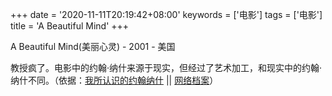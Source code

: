 +++
date = '2020-11-11T20:19:42+08:00'
keywords = ['电影']
tags = ['电影']
title = 'A Beautiful Mind'
+++

A Beautiful Mind(美丽心灵) - 2001 - 美国

教授疯了。电影中的约翰·纳什来源于现实，但经过了艺术加工，和现实中的约翰·纳什不同。（依据：[我所认识的约翰纳什](https://movie.douban.com/review/5379437/) || [网络档案](https://web.archive.org/web/20201111041212/https://movie.douban.com/review/5379437/)）
